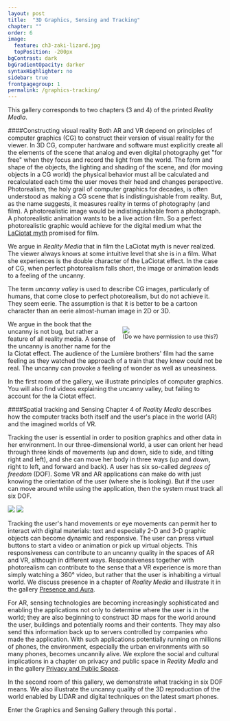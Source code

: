 ```yaml
---
layout: post
title:  "3D Graphics, Sensing and Tracking"
chapter: ""
order: 6
image:
  feature: ch3-zaki-lizard.jpg
  topPosition: -200px
bgContrast: dark
bgGradientOpacity: darker
syntaxHighlighter: no
sidebar: true
frontpagegroup: 1
permalink: /graphics-tracking/
---
```

This gallery corresponds to two chapters (3 and 4) of the printed *Reality Media*.

####Constructing visual reality
Both AR and VR depend on principles of computer graphics (CG) to construct their version of visual reality for the viewer. 
In 3D CG, computer hardware and software must explicitly create all the elements of the scene that analog and even digital photography get "for free" when they focus and record the light from the world. The form and shape of the objects, the lighting and shading of the scene, and (for moving objects in a CG world) the physical behavior must all be calculated and recalculated each time the user moves their head and changes perspective.  Photorealism, the holy grail of computer graphics for decades, is often understood as making a CG scene that is indistinguishable from reality. But, as the name suggests, it measures reality in terms of photography (and film). A photorealistic image would be indistinguishable from a photograph. A photorealistic animation wants to be a live action film. 
So a perfect photorealistic graphic would achieve for the digital medium what the <a href="{{site.baseurl}}/chapters/chapter00-intro.html">LaCiotat myth</a> promised for film.

We argue in *Reality Media* that in film the LaCiotat myth is never realized. The viewer always knows at some intuitive level that she is in a film.  What she experiences is the double character of the LaCiotat effect. In the case of CG, when perfect photorealism falls short, the image or animation leads  to a feeling of the uncanny. 

The term *uncanny valley* is used to describe CG images, particularly of humans, that come close to perfect photorealism, but do not achieve it. They seem eerie. The assumption is that it is better to be a cartoon character than an eerie almost-human image in 2D or 3D. 

<div style="float:right; padding:1em;">
<img class="img img--fullContainer img--10xLeading" src="{{ site.baseurl_book_img }}ch3-4-cg/uncanny.jpg"> 
<div style="font-size:.8rem";>(Do we have permission to use this?) </div>
</div>

We argue in the book that the uncanny is not bug, but rather a feature of all reality media. A sense of the uncanny is another name for the la Ciotat effect. The audience of the Lumière brothers' film had the same feeling as they watched the approach of a train that they knew could not be real. The uncanny can provoke a feeling of wonder as well as uneasiness. 

In the first room of the gallery, we illustrate principles of computer graphics. You will also find videos explaining the uncanny valley, but failing to account for the la Ciotat effect. 

####Spatial tracking and Sensing
Chapter 4 of *Reality Media* describes how the computer tracks both itself and the user's place in the world (AR) and the imagined worlds of VR.

Tracking the user is essential in order to position graphics and other data in her environment. In our three-dimensional world, a user can orient her head through three kinds of movements (up and down, side to side, and tilting right and left), and she can move her body in three ways (up and down, right to left, and forward and back). A user has six so-called *degrees of freedom* (DOF). Some VR and AR applications can make do with just knowing the orientation of the user (where she is looking). But if the user can move around while using the application, then the system must track all six DOF.  

<img class="img img--fullContainer img--6xLeading" src="{{ site.baseurl_book_img }}ch3-4-cg/DOF1.jpg"> 
<img class="img img--fullContainer img--6xLeading" src="{{ site.baseurl_book_img }}ch3-4-cg/DOF2.jpg"> 

Tracking the user's hand movements or eye movements can permit her to interact with digital materials: text and especially 2-D and 3-D graphic objects can become dynamic and responsive. The user can press virtual buttons to start a video or animation or pick up virtual objects. This responsiveness can contribute to an uncanny quality in the spaces of AR and VR, although in different ways. Responsiveness together with photorealism can contribute to the sense that a VR experience is more than simply watching a 360° video, but rather that the user is inhabiting a virtual world. We discuss presence in a chapter of *Reality Media* and illustrate it in the gallery <a href="{{site.baseurl}}/chapters/chapter05.html">Presence and Aura</a>. 

For AR, sensing technologies are becoming increasingly sophisticated and enabling the applications not only to determine where the user is in the world; they are also beginning to construct 3D maps for the world around the user, buildings and potentially rooms and their contents. They may also send this information back up to servers controlled by companies who made the application. With such applications potentially running on millions of phones, the environment, especially the urban environments with so many phones, becomes uncannily alive. We explore the social and cultural implications in a chapter on privacy and public space in *Reality Media* and in the gallery <a href="{{site.baseurl}}/chapters/chapter09.html">Privacy and Public Space</a>.

In the second room of this gallery, we demonstrate what tracking in six DOF means. We also illustrate the uncanny quality of the 3D reproduction of the world enabled by LIDAR and digital techniques on the latest smart phones. 

Enter the Graphics and Sensing Gallery through this portal <a class="xrlink" room="2" waypoint="start"> </a>.
